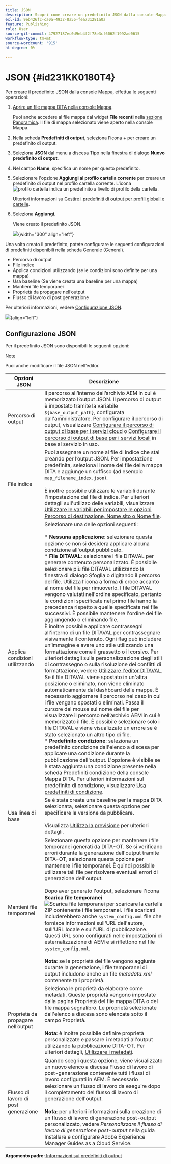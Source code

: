 ```yaml
---
title: JSON
description: Scopri come creare un predefinito JSON dalla console Mappa. Configura il predefinito di output JSON in Experience Manager Guides.
exl-id: 9eb426fc-ca0a-4932-8a55-fea731281a0a
feature: Publishing
role: User
source-git-commit: 47927187ec0d9eb4f2f78e3cf6062f1992ad0615
workflow-type: tm+mt
source-wordcount: '915'
ht-degree: 0%

---
```


# JSON {#id231KK0180T4}

Per creare il predefinito JSON dalla console Mappa, effettua le seguenti operazioni:

1. [Aprire un file mappa DITA nella console Mappa](./open-files-map-console.md).

   Puoi anche accedere al file mappa dal widget **File recenti** nella [sezione Panoramica](./intro-home-page.md#overview). Il file di mappa selezionato viene aperto nella console Mappa.
1. Nella scheda **Predefiniti di output**, seleziona l&#39;icona + per creare un predefinito di output.
1. Seleziona **JSON** dal menu a discesa Tipo nella finestra di dialogo **Nuovo predefinito di output**.
1. Nel campo **Name**, specifica un nome per questo predefinito.
1. Selezionare l&#39;opzione **Aggiungi al profilo cartella corrente** per creare un predefinito di output nel profilo cartella corrente. L&#39;icona ![profilo cartella](images/global-preset-icon.svg) indica un predefinito a livello di profilo della cartella.

   Ulteriori informazioni su [Gestire i predefiniti di output per profili globali e cartelle](./web-editor-manage-output-presets.md).

1. Seleziona **Aggiungi**.

   Viene creato il predefinito JSON.

   ![](images/json-preset-dialog-new.png){width="300" align="left"}

Una volta creato il predefinito, potete configurare le seguenti configurazioni di predefiniti disponibili nella scheda Generale (General).

- Percorso di output
- File indice
- Applica condizioni utilizzando \(se le condizioni sono definite per una mappa\)
- Usa baseline \(Se viene creata una baseline per una mappa\)
- Mantieni file temporanei
- Proprietà da propagare nell’output
- Flusso di lavoro di post generazione

Per ulteriori informazioni, vedere [Configurazione JSON](#json-configuration).

![](images/json-preset-config-new.png){align="left"}

## Configurazione JSON

Per il predefinito JSON sono disponibili le seguenti opzioni:

>[!NOTE]
>
> Puoi anche modificare il file JSON nell’editor.

| Opzioni JSON | Descrizione |
| --- | --- |
| Percorso di output | Il percorso all’interno dell’archivio AEM in cui è memorizzato l’output JSON. Il percorso di output è impostato tramite la variabile `${base_output_path}`, configurata dall&#39;amministratore. Per configurare il percorso di output, visualizzare [Configurare il percorso di output di base per i servizi cloud](../native-pdf/configure-base-location-cs.md) o [Configurare il percorso di output di base per i servizi locali](../native-pdf/configure-base-output-location.md) in base al servizio in uso. |
| File indice | Puoi assegnare un nome al file di indice che stai creando per l’output JSON. Per impostazione predefinita, seleziona il nome del file della mappa DITA e aggiunge un suffisso (ad esempio `map_filename_index.json`).<br><br>È inoltre possibile utilizzare le variabili durante l&#39;impostazione del file di indice. Per ulteriori dettagli sull&#39;utilizzo delle variabili, visualizzare [Utilizzare le variabili per impostare le opzioni Percorso di destinazione, Nome sito o Nome file](generate-output-use-variables.md#id18BUG70K05Z). |
| Applica condizioni utilizzando | Selezionare una delle opzioni seguenti:<br><br>* **Nessuna applicazione**: selezionare questa opzione se non si desidera applicare alcuna condizione all&#39;output pubblicato.<br>* **File DITAVAL**: selezionare i file DITAVAL per generare contenuto personalizzato. È possibile selezionare più file DITAVAL utilizzando la finestra di dialogo Sfoglia o digitando il percorso del file. Utilizza l’icona a forma di croce accanto al nome del file per rimuoverlo. I file DITAVAL vengono valutati nell&#39;ordine specificato, pertanto le condizioni specificate nel primo file hanno la precedenza rispetto a quelle specificate nei file successivi. È possibile mantenere l&#39;ordine dei file aggiungendo o eliminando file.<br>È inoltre possibile applicare contrassegni all&#39;interno di un file DITAVAL per contrassegnare visivamente il contenuto. Ogni flag può includere un’immagine e avere uno stile utilizzando una formattazione come il grassetto o il corsivo. Per ulteriori dettagli sulla personalizzazione degli stili di contrassegno o sulla risoluzione dei conflitti di formattazione, vedere [Utilizzare l&#39;editor DITAVAL](../user-guide/ditaval-editor.md). Se il file DITAVAL viene spostato in un&#39;altra posizione o eliminato, non viene eliminato automaticamente dal dashboard delle mappe. È necessario aggiornare il percorso nel caso in cui i file vengano spostati o eliminati. Passa il cursore del mouse sul nome del file per visualizzare il percorso nell’archivio AEM in cui è memorizzato il file. È possibile selezionare solo i file DITAVAL e viene visualizzato un errore se è stato selezionato un altro tipo di file.<br>* **Predefinito condizione**: seleziona un predefinito condizione dall&#39;elenco a discesa per applicare una condizione durante la pubblicazione dell&#39;output. L&#39;opzione è visibile se è stata aggiunta una condizione presente nella scheda Predefiniti condizione della console Mappa DITA. Per ulteriori informazioni sul predefinito di condizione, visualizzare [Usa predefiniti di condizione](generate-output-use-condition-presets.md#id1825FL004PN). |
| Usa linea di base | Se è stata creata una baseline per la mappa DITA selezionata, selezionare questa opzione per specificare la versione da pubblicare.<br><br>Visualizza [Utilizza la previsione](generate-output-use-baseline-for-publishing.md#id1825FI0J0PF) per ulteriori dettagli. |
| Mantieni file temporanei | Selezionare questa opzione per mantenere i file temporanei generati da DITA-OT. Se si verificano errori durante la generazione dell&#39;output tramite DITA-OT, selezionare questa opzione per mantenere i file temporanei. È quindi possibile utilizzare tali file per risolvere eventuali errori di generazione dell&#39;output.<br> <br> Dopo aver generato l&#39;output, selezionare l&#39;icona **Scarica file temporanei** ![Scarica file temporanei](images/download-temp-files-icon.svg) per scaricare la cartella ZIP contenente i file temporanei. I file scaricati includerebbero anche `system_config.xml` file che fornisce informazioni sull&#39;URL dell&#39;autore, sull&#39;URL locale e sull&#39;URL di pubblicazione. Questi URL sono configurati nelle impostazioni di esternalizzazione di AEM e si riflettono nel file `system_config.xml`. <br><br> **Nota**: se le proprietà del file vengono aggiunte durante la generazione, i file temporanei di output includono anche un file *metadata.xml* contenente tali proprietà. |
| Proprietà da propagare nell’output | Seleziona le proprietà da elaborare come metadati. Queste proprietà vengono impostate dalla pagina Proprietà del file mappa DITA o del file mappa segnalibro. Le proprietà selezionate dall&#39;elenco a discesa sono elencate sotto il campo Proprietà.<br><br>**Nota**: è inoltre possibile definire proprietà personalizzate e passare i metadati all&#39;output utilizzando la pubblicazione DITA-OT. Per ulteriori dettagli, [Utilizzare i metadati](metadata-dita.md#id21BJ00QD0XA). |
| Flusso di lavoro di post generazione | Quando scegli questa opzione, viene visualizzato un nuovo elenco a discesa Flusso di lavoro di post-generazione contenente tutti i flussi di lavoro configurati in AEM. È necessario selezionare un flusso di lavoro da eseguire dopo il completamento del flusso di lavoro di generazione dell&#39;output.<br><br>**Nota**: per ulteriori informazioni sulla creazione di un flusso di lavoro di generazione post-output personalizzato, vedere _Personalizzare il flusso di lavoro di generazione post-output_ nella guida Installare e configurare Adobe Experience Manager Guides as a Cloud Service. |

**Argomento padre:**&#x200B;[&#x200B; Informazioni sui predefiniti di output](generate-output-understand-presets.md)
